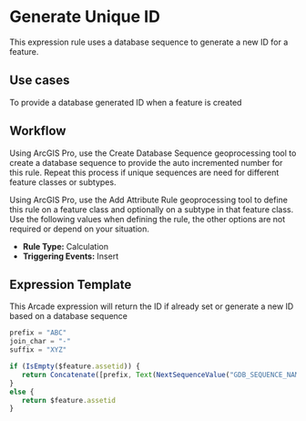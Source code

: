 # Generate Unique ID

This expression rule uses a database sequence to generate a new ID for a feature.

## Use cases

To provide a database generated ID when a feature is created

## Workflow

Using ArcGIS Pro, use the Create Database Sequence geoprocessing tool to create a database sequence to provide the auto incremented number for this rule.  Repeat this process if unique sequences are need for different feature classes or subtypes.  

Using ArcGIS Pro, use the Add Attribute Rule geoprocessing tool to define this rule on a feature class and optionally on a subtype in that feature class.  Use the following values when defining the rule, the other options are not required or depend on your situation.
  
  - **Rule Type:** Calculation
  - **Triggering Events:** Insert


## Expression Template

This Arcade expression will return the ID if already set or generate a new ID based on a database sequence

```js
prefix = "ABC"
join_char = "-"
suffix = "XYZ"

if (IsEmpty($feature.assetid)) {
   return Concatenate([prefix, Text(NextSequenceValue("GDB_SEQUENCE_NAME")), suffix], join_char)
}
else {
   return $feature.assetid
}
```
